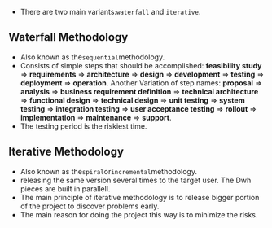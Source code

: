 - There are two main variants:`waterfall` and `iterative`.
## Waterfall Methodology
- Also known as the`sequential`methodology.
- Consists of simple steps that should be accomplished:
	**feasibility study** =>  **requirements** =>  **architecture** =>  **design** => **development** =>  **testing** =>  **deployment** =>  **operation**.
	Another Variation of step names:
	**proposal** => **analysis** => **business requirement definition** => **technical architecture** => **functional design** => **technical design** => **unit testing** => **system testing** => **integration testing** => **user acceptance testing** => **rollout** => **implementation** => **maintenance** => **support**.
- The testing period is the riskiest time.
## Iterative Methodology
- Also known as the`spiral`or`incremental`methodology.
- releasing the same version several times to the target user. The Dwh pieces are built in parallell.
- The main principle of iterative methodology is to release bigger portion of the project to discover problems early.
- The main reason for doing the project this way is to minimize the risks.
